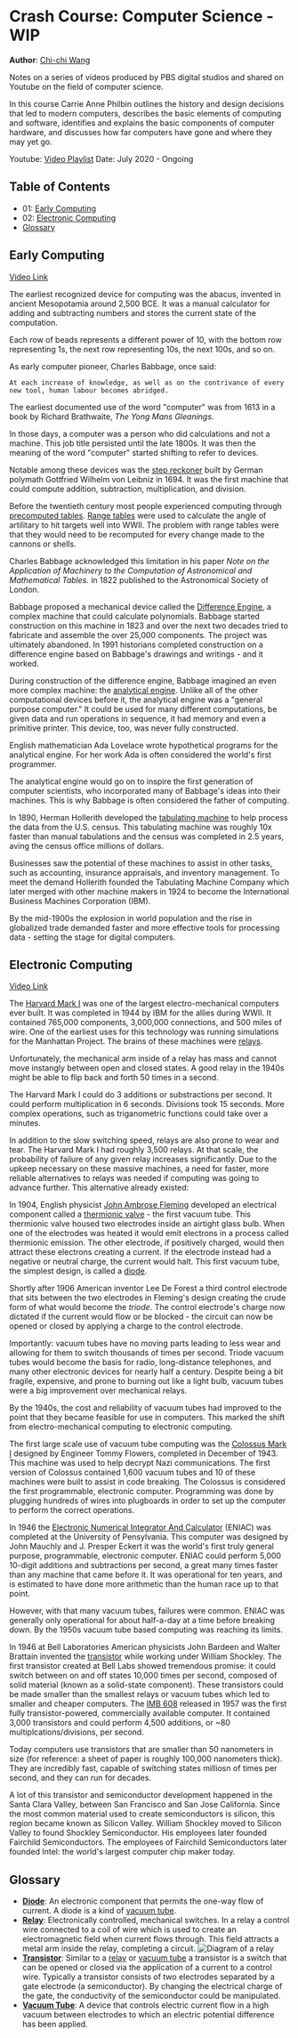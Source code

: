 # Crash Course: Computer Science - WIP
**Author**: [Chi-chi Wang](https://github.com/chichiwang)

Notes on a series of videos produced by PBS digital studios and shared on Youtube on the field of computer science.

In this course Carrie Anne Philbin outlines the history and design decisions that led to modern computers, describes the basic elements of computing and software, identifies and explains the basic components of computer hardware, and discusses how far computers have gone and where they may yet go.

Youtube: [Video Playlist](https://www.youtube.com/playlist?list=PL8dPuuaLjXtNlUrzyH5r6jN9ulIgZBpdo)
Date: July 2020 - Ongoing

## Table of Contents
* 01: [Early Computing](#early-computing)
* 02: [Electronic Computing](#electronic-computing)
* [Glossary](#glossary)

## Early Computing
[Video Link](https://youtu.be/O5nskjZ_GoI)

The earliest recognized device for computing was the abacus, invented in ancient Mesopotamia around 2,500 BCE. It was a manual calculator for adding and subtracting numbers and stores the current state of the computation.

Each row of beads represents a different power of 10, with the bottom row representing 1s, the next row representing 10s, the next 100s, and so on.

As early computer pioneer, Charles Babbage, once said:
```
At each increase of knowledge, as well as on the contrivance of every new tool, human labour becomes abridged.
```

The earliest documented use of the word "computer" was from 1613 in a book by Richard Brathwaite, _The Yong Mans Gleanings_.

In those days, a computer was a person who did calculations and not a machine. This job title persisted until the late 1800s. It was then the meaning of the word "computer" started shifting to refer to devices.

Notable among these devices was the [step reckoner](https://www.britannica.com/technology/Step-Reckoner) built by German polymath Gottfried Wilhelm von Leibniz in 1694. It was the first machine that could compute addition, subtraction, multiplication, and division.

Before the twentieth century most people experienced computing through [precomputed tables](https://en.wikipedia.org/wiki/Precomputation). [Range tables](https://en.wikipedia.org/wiki/Range_table) were used to calculate the angle of artilitary to hit targets well into WWII. The problem with range tables were that they would need to be recomputed for every change made to the cannons or shells.

Charles Babbage acknowledged this limitation in his paper _Note on the Application of Machinery to the Computation of Astronomical and Mathematical Tables._ in 1822 published to the Astronomical Society of London.

Babbage proposed a mechanical device called the [Difference Engine](https://en.wikipedia.org/wiki/Difference_engine), a complex machine that could calculate polynomials. Babbage started construction on this machine in 1823 and over the next two decades tried to fabricate and assemble the over 25,000 components. The project was ultimately abandoned. In 1991 historians completed construction on a difference engine based on Babbage's drawings and writings - and it worked.

During construction of the difference engine, Babbage imagined an even more complex machine: the [analytical engine](https://en.wikipedia.org/wiki/Analytical_Engine). Unlike all of the other computational devices before it, the analytical engine was a "general purpose computer." It could be used for many different computations, be given data and run operations in sequence, it had memory and even a primitive printer. This device, too, was never fully constructed.

English mathematician Ada Lovelace wrote hypothetical programs for the analytical engine. For her work Ada is often considered the world's first programmer.

The analytical engine would go on to inspire the first generation of computer scientists, who incorporated many of Babbage's ideas into their machines. This is why Babbage is often considered the father of computing.

In 1890, Herman Hollerith developed the [tabulating machine](https://en.wikipedia.org/wiki/Tabulating_machine) to help process the data from the U.S. census. This tabulating machine was roughly 10x faster than manual tabulations and the census was completed in 2.5 years, aving the census office millions of dollars.

Businesses saw the potential of these machines to assist in other tasks, such as accounting, insurance appraisals, and inventory management. To meet the demand Hollerith founded the Tabulating Machine Company which later merged with other machine makers in 1924 to become the International Business Machines Corporation (IBM).

By the mid-1900s the explosion in world population and the rise in globalized trade demanded faster and more effective tools for processing data - setting the stage for digital computers.

## Electronic Computing
[Video Link](https://youtu.be/LN0ucKNX0hc)

The [Harvard Mark I](https://en.wikipedia.org/wiki/Harvard_Mark_I) was one of the largest electro-mechanical computers ever built. It was completed in 1944 by IBM for the allies during WWII. It contained 765,000 components, 3,000,000 connections, and 500 miles of wire. One of the earliest uses for this technology was running simulations for the Manhattan Project. The brains of these machines were [relays](#glossary-relay).

Unfortunately, the mechanical arm inside of a relay has mass and cannot move instangly between open and closed states. A good relay in the 1940s might be able to flip back and forth 50 times in a second.

The Harvard Mark I could do 3 additions or substractions per second. It could perform multiplication in 6 seconds. Divisions took 15 seconds. More complex operations, such as triganometric functions could take over a minutes.

In addition to the slow switching speed, relays are also prone to wear and tear. The Harvard Mark I had roughly 3,500 relays. At that scale, the probability of failure of any given relay increases significantly. Due to the upkeep necessary on these massive machines, a need for faster, more reliable alternatives to relays was needed if computing was going to advance further. This alternative already existed:

In 1904, English physicist [John Ambrose Fleming](https://en.wikipedia.org/wiki/John_Ambrose_Fleming) developed an electrical component called a [thermionic valve](https://en.wikipedia.org/wiki/Vacuum_tube) - the first vacuum tube. This thermionic valve housed two electrodes inside an airtight glass bulb. When one of the electrodes was heated it would emit electrons in a process called thermionic emission. The other electrode, if positively charged, would then attract these electrons creating a current. If the electrode instead had a negative or neutral charge, the current would halt. This first vacuum tube, the simplest design, is called a [diode](#glossary-diode).

Shortly after 1906 American inventor Lee De Forest a third control electrode that sits between the two electrodes in Fleming's design creating the crude form of what would become the _triode_. The control electrode's charge now dictated if the current would flow or be blocked - the circuit can now be opened or closed by applying a charge to the control electrode.

Importantly: vacuum tubes have no moving parts leading to less wear and allowing for them to switch thousands of times per second. Triode vacuum tubes would become the basis for radio, long-distance telephones, and many other electronic devices for nearly half a century. Despite being a bit fragile, expensive, and prone to burning out like a light bulb, vacuum tubes were a big improvement over mechanical relays.

By the 1940s, the cost and reliability of vacuum tubes had improved to the point that they became feasible for use in computers. This marked the shift from electro-mechanical computing to electronic computing.

The first large scale use of vacuum tube computing was the [Colossus Mark I](https://en.wikipedia.org/wiki/Colossus_computer) designed by Engineer Tommy Flowers, completed in December of 1943. This machine was used to help decrypt Nazi communications. The first version of Colossus contained 1,600 vacuum tubes and 10 of these machines were built to assist in code breaking. The Colossus is considered the first programmable, electronic computer. Programming was done by plugging hundreds of wires into plugboards in order to set up the computer to perform the correct operations.

In 1946 the [Electronic Numerical Integrator And Calculator](https://en.wikipedia.org/wiki/ENIAC) (ENIAC) was completed at the University of Pensylvania. This computer was designed by John Mauchly and J. Presper Eckert it was the world's first truly general purpose, programmable, electronic computer. ENIAC could perform 5,000 10-digit additions and subtractions per second, a great many times faster than any machine that came before it. It was operational for ten years, and is estimated to have done more arithmetic than the human race up to that point.

However, with that many vacuum tubes, failures were common. ENIAC was generally only operational for about half-a-day at a time before breaking down. By the 1950s vacuum tube based computing was reaching its limits.

In 1946 at Bell Laboratories American physicists John Bardeen and Walter Brattain invented the [transistor]() while working under William Shockley. The first transistor created at Bell Labs showed tremendous promise: it could switch between on and off states 10,000 times per second, composed of solid material (known as a solid-state component). These transistors could be made smaller than the smallest relays or vacuum tubes which led to smaller and cheaper computers. The [IMB 608](https://en.wikipedia.org/wiki/IBM_608) released in 1957 was the first fully transistor-powered, commercially available computer. It contained 3,000 transistors and could perform 4,500 additions, or ~80 multiplcations/divisions, per second.

Today computers use transistors that are smaller than 50 nanometers in size (for reference: a sheet of paper is roughly 100,000 nanometers thick). They are incredibly fast, capable of switching states milliosn of times per second, and they can run for decades.

A lot of this transistor and semiconductor development happened in the Santa Clara Valley, between San Francisco and San Jose California. Since the most common material used to create semiconductors is silicon, this region became known as Silicon Valley. William Shockley moved to Silicon Valley to found Shockley Semiconductor. His employees later founded Fairchild Semiconductors. The employees of Fairchild Semiconductors later founded Intel: the world's largest computer chip maker today.

## Glossary
* <a name="glossary-diode"></a>**[Diode](https://en.wikipedia.org/wiki/Diode)**: An electronic component that permits the one-way flow of current. A diode is a kind of [vacuum tube](#glossary-vacuum-tube).
* <a name="glossary-relay"></a>**[Relay](https://en.wikipedia.org/wiki/Relay)**: Electronically controlled, mechanical switches. In a relay a control wire connected to a coil of wire which is used to create an electromagnetic field when current flows through. This field attracts a metal arm inside the relay, completing a circuit.
![Diagram of a relay](./relay.jpg)
* <a name="glossary-transistor"></a>**[Transistor](https://en.wikipedia.org/wiki/Transistor)**: Similar to a [relay](#glossary-relay) or [vacuum tube](#glossary-vacuum-tube) a transistor is a switch that can be opened or closed via the application of a current to a control wire. Typically a transistor consists of two electrodes separated by a gate electrode (a semiconductor). By changing the electrical charge of the gate, the conductivity of the semiconductor could be manipulated.
* <a name="glossary-vacuum-tube"></a>**[Vacuum Tube](https://en.wikipedia.org/wiki/Vacuum_tube)**: A device that controls electric current flow in a high vacuum between electrodes to which an electric potential difference has been applied.
